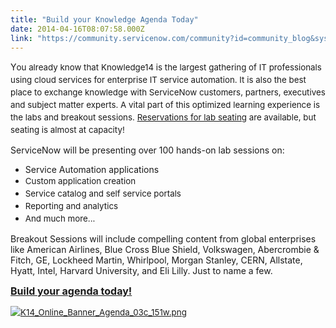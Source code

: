 ```yaml
---
title: "Build your Knowledge Agenda Today"
date: 2014-04-16T08:07:58.000Z
link: "https://community.servicenow.com/community?id=community_blog&sys_id=ffec22a5dbd0dbc01dcaf3231f961923"
---
```

<p class="p1">Y<span style="font-size: 10pt; line-height: 1.5em;">ou already know that Knowledge14 is the largest gathering of IT professionals using cloud services for enterprise IT service automation. It is also the best place to ex</span><span style="font-size: 10pt; line-height: 1.5em;">change knowledge with ServiceNow customers, partners, executives and subject matter experts. A vital part of this optimized learning experience is the labs and breakout sessions. </span><a title="owledge.servicenow.com/KN14/AgendaBuilder/Mar3Customer" href="http://knowledge.servicenow.com/KN14/AgendaBuilder/Mar3Customer" style="font-size: 10pt; line-height: 1.5em;">Reservations for lab seating</a><span style="font-size: 10pt; line-height: 1.5em;"> are available, but seating is almost at capacity!</span></p><p class="p1">ServiceNow will be presenting over 100 hands-on lab sessions on:</p><p class="p1"></p><ul><li>Service Automation applications</li><li><span style="font-size: 10pt; line-height: 1.5em;">Custom application creation</span></li><li><span style="font-size: 10pt; line-height: 1.5em;">Service catalog and self service portals</span></li><li><span style="font-size: 10pt; line-height: 1.5em;">Reporting and analytics</span></li><li><span style="font-size: 10pt; line-height: 1.5em;">And much more...</span></li></ul><p class="p1"></p><p class="p1">Breakout Sessions will include compelling content from global enterprises like American Airlines, Blue Cross Blue Shield, Volkswagen, Abercrombie &amp; Fitch, GE, Lockheed Martin, Whirlpool, Morgan Stanley, CERN, Allstate, Hyatt, Intel, Harvard University, and Eli Lilly. Just to name a few.</p><p class="p3"><strong><a href="http://knowledge.servicenow.com/KN14/AgendaBuilder/Mar3Customer"><span style="font-size: 12pt;">Build your agenda today!</span></a></strong></p><p class="p3"><a href="http://myevent.regsvc.com/?dbGuid=E5A72BC7-3C81-43DE-8EB5-79A91C3778C0&amp;eventID=2"><img   alt="K14_Online_Banner_Agenda_03c_151w.png" class="image-0 jive-image" src="c27d19cedb14d7041dcaf3231f961982.iix" style="font-size: 10pt; line-height: 1.5em; height: auto;"/></a></p>